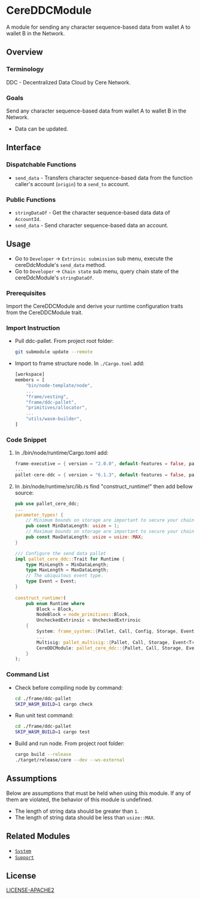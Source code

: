 # CereDDCModule

A module for sending any character sequence-based data from wallet A to wallet B in the Network.

## Overview

### Terminology

DDC - Decentralized Data Cloud by Cere Network.

### Goals

Send any character sequence-based data from wallet A to wallet B in the Network.
* Data can be updated.

## Interface

### Dispatchable Functions

* `send_data` - Transfers character sequence-based data from the function caller's account (`origin`) to a `send_to` account.

### Public Functions

* `stringDataOf` - Get the character sequence-based data data of `AccountId`.
* `send_data` - Send character sequence-based data an account.

## Usage

* Go to `Developer` -> `Extrinsic submission` sub menu, execute the cereDdcModule's `send_data` method.
* Go to `Developer` -> `Chain state` sub menu, query chain state of the cereDdcModule's `stringDataOf`.

### Prerequisites

Import the CereDDCModule and derive your runtime configuration traits from the CereDDCModule trait.

### Import Instruction

* Pull ddc-pallet. From project root folder:
    ```bash
    git submodule update --remote
    ```

* Import to frame structure node. In `./Cargo.toml` add:
    ```rust
    [workspace]
    members = [
    	"bin/node-template/node",
    	...
    	"frame/vesting",
    	"frame/ddc-pallet",
    	"primitives/allocator",
    	...
    	"utils/wasm-builder",
    ]
    ```

### Code Snippet

1. In ./bin/node/runtime/Cargo.toml add:
    ```rust
    frame-executive = { version = "2.0.0", default-features = false, path = "../../../frame/executive" }
    ...
    pallet-cere-ddc = { version = "6.1.3", default-features = false, path = "../../../frame/ddc-pallet" }
    ```

1. In .bin/node/runtime/src/lib.rs find "construct_runtime!" then add bellow source:
    ```rust
    pub use pallet_cere_ddc;
    ...
    parameter_types! {
    	// Minimum bounds on storage are important to secure your chain.
    	pub const MinDataLength: usize = 1;
    	// Maximum bounds on storage are important to secure your chain.
    	pub const MaxDataLength: usize = usize::MAX;
    }
    
    /// Configure the send data pallet
    impl pallet_cere_ddc::Trait for Runtime {
    	type MinLength = MinDataLength;
    	type MaxLength = MaxDataLength;
    	// The ubiquitous event type.
    	type Event = Event;
    }
      
    construct_runtime!(
    	pub enum Runtime where
    		Block = Block,
    		NodeBlock = node_primitives::Block,
    		UncheckedExtrinsic = UncheckedExtrinsic
    	{
    		System: frame_system::{Pallet, Call, Config, Storage, Event<T>},
            ...
            Multisig: pallet_multisig::{Pallet, Call, Storage, Event<T>},
            CereDDCModule: pallet_cere_ddc::{Pallet, Call, Storage, Event<T>},
    	}
    );
    ```

### Command List
* Check before compiling node by command:
    ```bash
    cd ./frame/ddc-pallet
    SKIP_WASM_BUILD=1 cargo check
    ```

* Run unit test command:
    ```bash
    cd ./frame/ddc-pallet
    SKIP_WASM_BUILD=1 cargo test
    ```

* Build and run node. From project root folder:
    ```bash
    cargo build --release
    ./target/release/cere --dev --ws-external
    ```

## Assumptions

Below are assumptions that must be held when using this module.  If any of
them are violated, the behavior of this module is undefined.
* The length of string data should be greater than `1`.
* The length of string data should be less than `usize::MAX`.

## Related Modules

* [`System`](https://docs.rs/frame-system/latest/frame_system/)
* [`Support`](https://docs.rs/frame-support/latest/frame_support/)

## License

[LICENSE-APACHE2](LICENSE-APACHE2)

